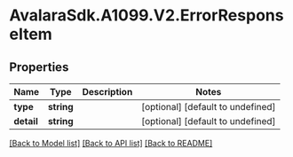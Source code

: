 # AvalaraSdk.A1099.V2.ErrorResponseItem

## Properties

Name | Type | Description | Notes
------------ | ------------- | ------------- | -------------
**type** | **string** |  | [optional] [default to undefined]
**detail** | **string** |  | [optional] [default to undefined]

[[Back to Model list]](../../../README.md#documentation-for-models) [[Back to API list]](../../../README.md#documentation-for-api-endpoints) [[Back to README]](../../../README.md)

